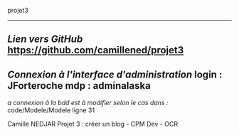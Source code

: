 projet3

----------
*Lien vers GitHub*
https://github.com/camillened/projet3
----------
*Connexion à l'interface d'administration*
login : JForteroche
mdp : adminalaska
----------
*a connexion à la bdd est à modifier selon le cas dans :*
code/Modele/Modele ligne 31

Camille NEDJAR
Projet 3 : créer un blog - CPM Dev - OCR
